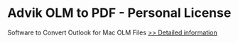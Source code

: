 # Advik OLM to PDF - Personal License
Software to Convert Outlook for Mac OLM Files
[>> Detailed information](https://secure.shareit.com/shareit/product.html?productid=300805087&affiliateid=200057808)